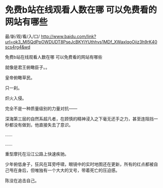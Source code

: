 # 免费b站在线观看人数在哪 可以免费看的网站有哪些

最/新/观/看/入/口/ http://www.baidu.com/link?url=ok3_Ml5QdPpOWDUDT8PseJcBKYiYUthhvs1MDf_XWaxIqoOiiz3h9rK40scs4rg4&wd

免费b站在线观看人数在哪 可以免费看的网站有哪些

就像是君王俯瞰臣子。。

皇帝俯瞰草民。

只一刹。

炽火入侵。

完全不是一种质量级别的力量对抗——

深海第三层的自然系超凡者，在顾慎的精神浸入之下毫无还手之力，甚至连阻挡一秒都没有做到，他直接失去了意识。

……

……

重型摩托在沿江公路上快速疾驰。

少年俯低身子，狂风在耳旁呼啸，眼镜中的实时地图还在更新，所有的红点都被自己甩在身后，但唯独有一个大大的叉号，带着死亡的压迫感。

陈没在追击自己。
